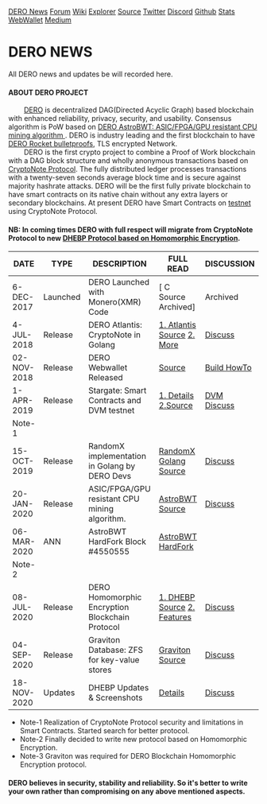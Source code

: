 [DERO News](https://github.com/deroproject/deronews) [Forum](https://forum.dero.io) [Wiki](https://wiki.dero.io) [Explorer](https://explorer.dero.io) [Source](https://github.com/deroproject/derosuite) [Twitter](https://twitter.com/DeroProject) [Discord](https://discord.gg/H95TJDp)  [Github](https://github.com/deroproject/derosuite) [Stats](http://network.dero.io) [WebWallet](https://wallet.dero.io/) [Medium](https://medium.com/deroproject)

# DERO NEWS 
All DERO news and updates be will recorded here. 

#### ABOUT DERO PROJECT
&nbsp; &nbsp; &nbsp; &nbsp; [DERO](https://github.com/deroproject/derosuite) is decentralized DAG(Directed Acyclic Graph) based blockchain with enhanced reliability, privacy, security, and usability. Consensus algorithm is PoW based on [DERO AstroBWT: ASIC/FPGA/GPU resistant CPU mining algorithm ](https://github.com/deroproject/astrobwt). DERO is industry leading and the first blockchain to have [DERO Rocket bulletproofs](https://github.com/deroproject/derosuite#dero-rocket-bulletproofs), TLS encrypted Network.  
&nbsp; &nbsp; &nbsp; &nbsp; DERO is the first crypto project to combine a Proof of Work blockchain with a DAG block structure and wholly anonymous transactions based on [CryptoNote Protocol](https://github.com/deroproject/documentation/blob/master/CryptoNote-WP.pdf). The fully distributed ledger processes transactions with a twenty-seven seconds average block time and is secure against majority hashrate attacks. DERO will be the first fully private blockchain to have smart contracts on its native chain without any extra layers or secondary blockchains. At present DERO have Smart Contracts on [testnet](https://github.com/deroproject/documentation/blob/master/testnet/stargate.md) using CryptoNote Protocol.  

#### NB: In coming times DERO with full respect will migrate from CryptoNote Protocol to new [DHEBP Protocol based on Homomorphic Encryption](https://git.dero.io/Captain/DHEBP).



| DATE| TYPE|DESCRIPTION| FULL READ|DISCUSSION | 
|-----|-----|-------|----------|---------------|
| 6-DEC-2017| Launched| DERO Launched with Monero(XMR) Code|[ C Source Archived] | Archived|
|4-JUL-2018|Release| DERO Atlantis: CryptoNote in Golang|[1. Atlantis Source](https://github.com/deroproject/derosuite) [2. More](https://forum.dero.io/t/dero-monthly-update/446)|[Discuss](https://github.com/deroproject/derosuite/issues)| 
|02-NOV-2018| Release| DERO Webwallet Released|[Source](https://git.dero.io/DeroProject/derosuite_webwallet) | [Build HowTo](https://forum.dero.io/t/how-to-setup-dero-web-wallet/859)|
|1-APR-2019| Release| Stargate: Smart Contracts and DVM testnet|[1. Details](https://github.com/deroproject/documentation/blob/master/testnet/stargate.md) [2.Source](https://git.dero.io/DeroProject/derosuite_stargate)  |[DVM Discuss](https://github.com/deroproject/DIPS/issues/1) |
|Note-1 | | | 
|15-OCT-2019| Release| RandomX implementation in Golang by DERO Devs| [RandomX Golang Source](https://git.dero.io/DERO_Foundation/RandomX) | [Discuss](https://git.dero.io/DERO_Foundation/RandomX)|
|20-JAN-2020| Release| ASIC/FPGA/GPU resistant CPU mining algorithm. | [AstroBWT Source](https://github.com/deroproject/astrobwt)|[Discuss](https://github.com/deroproject/astrobwt)|
|06-MAR-2020| ANN| AstroBWT HardFork Block #4550555 |[AstroBWT HardFork](https://medium.com/deroproject/dero-monthly-update-4f133012baa0)| |
|Note-2 | | | 
|08-JUL-2020|Release|DERO Homomorphic Encryption Blockchain Protocol|[1. DHEBP Source](https://git.dero.io/Captain/DHEBP) [2. Features](https://github.com/deroproject/documentation/blob/master/DHEBP.md)|[Discuss](https://github.com/deroproject/deronews/issues/1)|
|04-SEP-2020| Release| Graviton Database: ZFS for key-value stores| [Graviton Source](https://github.com/deroproject/graviton)|[Discuss](https://github.com/deroproject/graviton) |
| 18-NOV-2020| Updates| DHEBP Updates & Screenshots|[Details](https://forum.dero.io/t/dero-homomorphic-encryption-blockchain-protocol-updates/1270)| [Discuss](https://forum.dero.io/t/dero-homomorphic-encryption-blockchain-protocol-updates/1270) |  


* Note-1 Realization of CryptoNote Protocol security and limitations in Smart Contracts. Started search for better protocol. 
* Note-2 Finally decided to write new protocol based on Homomorphic Encryption.  
* Note-3 Graviton was required for DERO Blockchain Homomorphic Encryption protocol.

#### DERO believes in security, stability and reliability. So it's better to write your own rather than compromising on any above mentioned aspects. 
